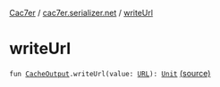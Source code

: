 [Cac7er](../index.md) / [cac7er.serializer.net](index.md) / [writeUrl](./write-url.md)

# writeUrl

`fun `[`CacheOutput`](../cac7er.serializer/-cache-output.md)`.writeUrl(value: `[`URL`](http://docs.oracle.com/javase/6/docs/api/java/net/URL.html)`): `[`Unit`](https://kotlinlang.org/api/latest/jvm/stdlib/kotlin/-unit/index.html) [(source)](http://2wiqua.wcaokaze.com/gitbucket/wcaokaze/Cac7er/blob/master/src/main/java/cac7er/serializer/net/url.kt#L6)